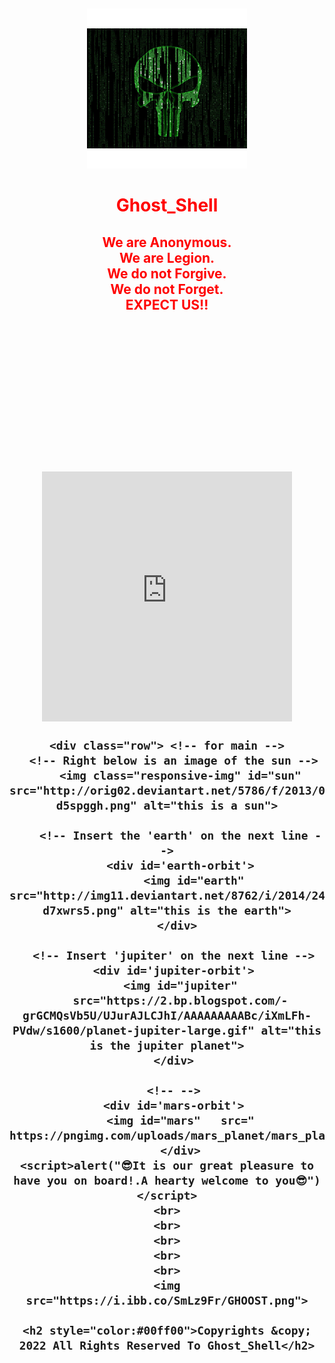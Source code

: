 <html>
    <center>
    <br>
    <br>
    <br>
    <br>
    <br>
    <img src=" green_icon.png" alt="green_icon.png" class="avatar"> 
    <link rel="icon" type="image/x-icon" href="favicon.ico">
    <link rel="stylesheet" href="world.css">
    <h1 style="color:red">Ghost_Shell</h1>
    <h2 style="color:red">
    We are Anonymous.<br>
    We are Legion.<br>
    We do not Forgive.<br>
    We do not Forget.<br>EXPECT US!!
    <br>
    <br>
    <br>
    <br>
    <br>
    <h2>
<body>
    <br>
    <br>
    <br>
    <br>
    <br>
     <iframe src="https://player.vimeo.com/video/674516056?h=17744aefa5" width="400" height="400" frameborder="0" allow="autoplay; fullscreen; picture-in-picture" allowfullscreen></iframe>
    <script type="text/javascript" src="world.js"></script>
    <script src="./world.js"></script>

<link href="https://fonts.googleapis.com/css?family=Lobster" rel="stylesheet" type="text/css">

    <div class="row"> <!-- for main -->
      <!-- Right below is an image of the sun -->
        <img class="responsive-img" id="sun" src="http://orig02.deviantart.net/5786/f/2013/025/7/1/free_sun_stock_image_by_lyra_elante-d5spggh.png" alt="this is a sun">
        
        <!-- Insert the 'earth' on the next line -->
        <div id='earth-orbit'>
            <img id="earth" src="http://img11.deviantart.net/8762/i/2014/247/3/2/earth___europe_by_mystica_264-d7xwrs5.png" alt="this is the earth">
        </div> 
      
      <!-- Insert 'jupiter' on the next line -->
      <div id='jupiter-orbit'>
        <img id="jupiter"
        src="https://2.bp.blogspot.com/-grGCMQsVb5U/UJurAJLCJhI/AAAAAAAAABc/iXmLFh-PVdw/s1600/planet-jupiter-large.gif" alt="this is the jupiter planet">
      </div>
      
      <!-- -->
      <div id='mars-orbit'>
        <img id="mars"   src=" https://pngimg.com/uploads/mars_planet/mars_planet_PNG31.png">
        </div>
    <script>alert("😎It is our great pleasure to have you on board!.A hearty welcome to you😎")</script>
    <br>
    <br>
    <br>
    <br>
    <br>
    <img src="https://i.ibb.co/SmLz9Fr/GHOOST.png">

    <h2 style="color:#00ff00">Copyrights &copy; 2022 All Rights Reserved To Ghost_Shell</h2>
